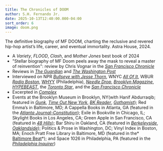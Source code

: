 ```yaml
---
title: The Chronicles of DOOM
author: S.H. Fernando Jr.
date: 2025-10-13T12:40:00.000-04:00
sort_order: 6
image: doom.png
---
```

The definitive biography of MF DOOM, charting the reclusive and revered hip-hop artist’s life, career, and eventual immortality. Astra House, 2024.

* A *Variety*, *FLOOD*, *Clash*, and *Mother Jones* best book of 2024
* "Stellar biography of MF Doom peels away the mask to reveal a master of reinvention": review by Chris Vognar in the *[San Francisco Chronicle](<>)*
* Reviews in *[The Guardian](https://www.theguardian.com/books/2024/nov/24/the-chronicles-of-doom-review-sh-fernando-unmasking-hip-hops-peerless-prankster)* and *[The Washington Post](https://www.washingtonpost.com/books/2024/11/01/mf-doom-chronicles-biography-fernando-review/)*
* Interviewed on NPR *[Bullseye with Jesse Thorn](https://www.npr.org/2024/11/22/1214662564/bullseye-with-jesse-canonball-mf-doom)*, WNYC *[All Of It](https://www.wnyc.org/story/understanding-the-mystery-of-legendary-rapper-mf-doom/)*, WBUR *[Radio Boston](https://www.wbur.org/radioboston/2024/10/28/mf-doom-boston-influence-skiz)*, [WHYY](https://whyy.org/articles/artist-mf-doom-history-in-philadelphia/) (Philadelphia), *[Needle Drop](https://www.youtube.com/watch?v=G6BWVpWDSPM)*, *[Brooklyn Magazine](https://www.bkmag.com/2024/10/29/mf-doom/)*, *[HYPEBEAST](https://hypebeast.com/2024/10/s-h-skiz-fernando-the-chronicles-of-doom-unraveling-raps-masked-iconoclast-biography-interview)*, the *[Toronto Star](https://www.thestar.com/entertainment/books/he-just-might-be-the-greatest-rapper-you-dont-know-in-a-new-book-a/article_0bf44c86-7ce7-11ef-8e15-9bb70693b399.html)*, and the *[San Francisco Chronicle](https://datebook.sfchronicle.com/books/mf-doom-biography-sh-fernando-19651694)*
* Excerpted in *[Complex](https://www.complex.com/music/a/sh-fernando-jr/mf-doom-book-excerpt)*
* Events at the Brooklyn Museum in Brooklyn, NY(with Hanif Abdurraqib; featured in *[Gunk](https://gunkyard.substack.com/p/november3?utm_campaign=email-half-post&r=2i5jn&utm_source=substack&utm_medium=email)*, *[Time Out New York](https://www.timeout.com/newyork/things-to-do/brooklyn-reads-chronicles-of-doom)*, *[BK Reader](https://www.bkreader.com/arts-entertainment/mf-doom-takes-center-stage-at-brooklyn-museum-tribute-on-oct-31-9675659)*, *[Gothamist](https://gothamist.com/arts-entertainment/24-low-budget-ways-to-fall-in-love-with-nyc-this-autumn)*); Red Emma’s in Baltimore, MD; A Cappella Books in Atlanta, GA (featured in the *[Atlanta Journal-Constitution](https://www.ajc.com/things-to-do/author-events-nov-1-7/C2HMRETKMZFF5A2IACGLUHQ33A/)*); Exile in Bookville in Chicago, IL; Skylight Books in Los Angeles, CA; Green Apple in San Francisco, CA (featured in *[48 Hills](https://48hills.org/2024/11/music-book-club-debuts-irl-with-mf-doom-green-apple/)*); Bar Shiru in Oakland, CA (featured in *[Berkeleyside](https://www.berkeleyside.org/2024/11/07/around-berkeley-new-century-chamber-orchestra-writing-circle-for-black-parents-mock-trial)*, *[Oaklandside](https://oaklandside.org/2024/11/05/oakland-events-things-to-do-november-6-to-10/)*); Politics & Prose in Washington, DC; Vinyl Index in Boston, MA; Enoch Pratt Free Library in Baltimore, MD (featured in the* [Baltimore Beat](https://baltimorebeat.com/baltimore-arts-and-culture-events-11-06-24-11-20-24/)*); and Space 1026 in Philadelphia, PA (featured in the *[Philadelphia Inquirer](https://www.inquirer.com/entertainment/music/mf-doom-philadelphia-space-1026-cinatown-20241202.html)*)
